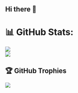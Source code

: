 ## Hi there 👋

# 📊 GitHub Stats:

![](https://github-readme-stats.vercel.app/api?username=ByKaizen&theme=shadow_green&hide_border=false&include_all_commits=false&count_private=false)<br/>
![](https://github-readme-streak-stats.herokuapp.com/?user=ByKaizen&theme=shadow_green&hide_border=false)<br/>

## 🏆 GitHub Trophies
![](https://github-profile-trophy.vercel.app/?username=ByKaizen&theme=shadow_green&no-frame=false&no-bg=true&margin-w=4)
